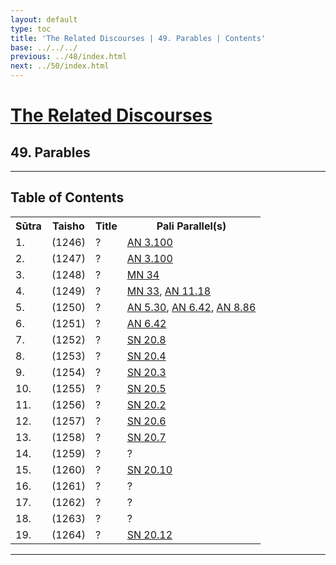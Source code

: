 ```yaml
---
layout: default
type: toc
title: 'The Related Discourses | 49. Parables | Contents'
base: ../../../
previous: ../48/index.html
next: ../50/index.html
---
```


<h1><a href="../index.html">The Related Discourses</a></h1>
<h2>49. Parables</h2>

<hr/>

<h2>Table of Contents</h2>

<table class="ma-toc">
  <th>Sūtra</th>
  <th>Taisho</th>
  <th>Title</th>
  <th>Pali Parallel(s)</th>
  <tr>
    <td>1.</td>
    <td>(1246)</td>
    <td><a href="SA49_1.html"></a>?</td>
    <td><a href="https://suttacentral.net/an3.100" target="_blank">AN 3.100</a></td>
  </tr>
  <tr>
    <td>2.</td>
    <td>(1247)</td>
    <td><a href="SA49_2.html"></a>?</td>
    <td><a href="https://suttacentral.net/an3.100" target="_blank">AN 3.100</a></td>
  </tr>
  <tr>
    <td>3.</td>
    <td>(1248)</td>
    <td><a href="SA49_3.html"></a>?</td>
    <td><a href="https://suttacentral.net/mn34" target="_blank">MN 34</a><!--EĀ 43.6--></td>
  </tr>
  <tr>
    <td>4.</td>
    <td>(1249)</td>
    <td><a href="SA49_4.html"></a>?</td>
   <td><a href="https://suttacentral.net/mn33" target="_blank">MN 33</a>, <a href="https://suttacentral.net/an11.18" target="_blank">AN 11.18</a><!--EĀ 49.1--></td>
  </tr>
  <tr>
    <td>5.</td>
    <td>(1250)</td>
    <td><a href="SA49_5.html"></a>?</td>
    <td><a href="https://suttacentral.net/an5.30" target="_blank">AN 5.30</a>, <a href="https://suttacentral.net/an6.42" target="_blank">AN 6.42</a>, <a href="https://suttacentral.net/an8.86" target="_blank">AN 8.86</a></td>
  </tr>
  <tr>
    <td>6.</td>
    <td>(1251)</td>
    <td><a href="SA49_6.html"></a>?</td>
    <td><a href="https://suttacentral.net/an6.42" target="_blank">AN 6.42</a></td>
  </tr>
  <tr>
    <td>7.</td>
    <td>(1252)</td>
    <td><a href="SA49_7.html"></a>?</td>
    <td><a href="https://suttacentral.net/sn20.8" target="_blank">SN 20.8</a></td>
  </tr>
  <tr>
    <td>8.</td>
    <td>(1253)</td>
    <td><a href="SA49_8.html"></a>?</td>
    <td><a href="https://suttacentral.net/sn20.4" target="_blank">SN 20.4</a></td>
  </tr>
  <tr>
    <td>9.</td>
    <td>(1254)</td>
    <td><a href="SA49_9.html"></a>?</td>
    <td><a href="https://suttacentral.net/sn20.3" target="_blank">SN 20.3</a></td>
  </tr>
  <tr>
    <td>10.</td>
    <td>(1255)</td>
    <td><a href="SA49_10.html"></a>?</td>
    <td><a href="https://suttacentral.net/sn20.5" target="_blank">SN 20.5</a></td>
  </tr>
  <tr>
    <td>11.</td>
    <td>(1256)</td>
    <td><a href="SA49_11.html"></a>?</td>
    <td><a href="https://suttacentral.net/sn20.2" target="_blank">SN 20.2</a></td>
  </tr>
  <tr>
    <td>12.</td>
    <td>(1257)</td>
    <td><a href="SA49_12.html"></a>?</td>
    <td><a href="https://suttacentral.net/sn20.6" target="_blank">SN 20.6</a></td>
  </tr>
  <tr>
    <td>13.</td>
    <td>(1258)</td>
    <td><a href="SA49_13.html"></a>?</td>
    <td><a href="https://suttacentral.net/sn20.7" target="_blank">SN 20.7</a></td>
  </tr>
  <tr>
    <td>14.</td>
    <td>(1259)</td>
    <td><a href="SA49_14.html"></a>?</td>
    <td><a href="https://suttacentral.net/" target="_blank"></a>?</td>
  </tr>
  <tr>
    <td>15.</td>
    <td>(1260)</td>
    <td><a href="SA49_15.html"></a>?</td>
    <td><a href="https://suttacentral.net/sn20.10" target="_blank">SN 20.10</a></td>
  </tr>
  <tr>
    <td>16.</td>
    <td>(1261)</td>
    <td><a href="SA49_16.html"></a>?</td>
    <td><a href="https://suttacentral.net/" target="_blank"></a>?</td>
  </tr>
  <tr>
    <td>17.</td>
    <td>(1262)</td>
    <td><a href="SA49_17.html"></a>?</td>
    <td><a href="https://suttacentral.net/" target="_blank"></a>?</td>
  </tr>
  <tr>
    <td>18.</td>
    <td>(1263)</td>
    <td><a href="SA49_18.html"></a>?</td>
    <td><a href="https://suttacentral.net/" target="_blank"></a>?</td>
  </tr>
  <tr>
    <td>19.</td>
    <td>(1264)</td>
    <td><a href="SA49_19.html"></a>?</td>
    <td><a href="https://suttacentral.net/sn20.12" target="_blank">SN 20.12</a></td>
  </tr>
</table>

<hr/>